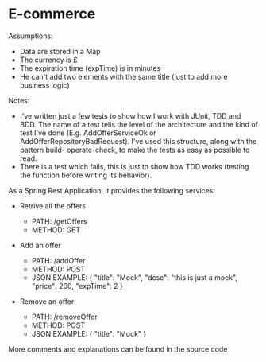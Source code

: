 # E-commerce

Assumptions:
- Data are stored in a Map
- The currency is £
- The expiration time (expTime) is in minutes
- He can't add two elements with the same title (just to add more business logic)

Notes:
- I've written just a few tests to show how I work with JUnit, TDD and BDD. The name of a test tells the level of the architecture and the kind of test I've done (E.g. AddOfferServiceOk or AddOfferRepositoryBadRequest). I've used this structure, along with the pattern build- operate-check, to make the tests as easy as possible to read.
- There is a test which fails, this is just to show how TDD works (testing the function before writing its behavior).

As a Spring Rest Application, it provides the following services:

- Retrive all the offers
    - PATH: /getOffers 
    - METHOD: GET
 
- Add an offer
    - PATH: /addOffer
    - METHOD: POST
    - JSON EXAMPLE:   {
        "title": "Mock",
        "desc": "this is just a mock",
        "price": 200,
        "expTime": 2
   }

- Remove an offer
    - PATH: /removeOffer
    - METHOD: POST
    - JSON EXAMPLE:    {
        "title": "Mock"
    }

More comments and explanations can be found in the source code
